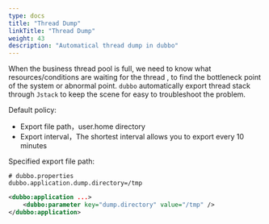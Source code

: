 ```yaml
---
type: docs
title: "Thread Dump"
linkTitle: "Thread Dump"
weight: 43
description: "Automatical thread dump in dubbo"
---
```


When the business thread pool is full, we need to know what resources/conditions are waiting for the thread , to find the bottleneck point of the system or abnormal point. `dubbo` automatically export thread stack through `Jstack` to keep the scene for easy to troubleshoot the problem.

Default policy:

* Export file path，user.home directory
* Export interval，The shortest interval allows you to export every 10 minutes

Specified export file path:
```properties
# dubbo.properties
dubbo.application.dump.directory=/tmp
```

```xml
<dubbo:application ...>
    <dubbo:parameter key="dump.directory" value="/tmp" />
</dubbo:application>
```

